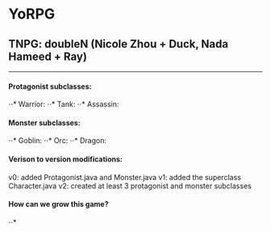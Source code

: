 # YoRPG
## TNPG: doubleN (Nicole Zhou + Duck, Nada Hameed + Ray)
---

#### Protagonist subclasses:
⋅⋅* Warrior: 
⋅⋅* Tank: 
⋅⋅* Assassin:

#### Monster subclasses:
⋅⋅* Goblin: 
⋅⋅* Orc: 
⋅⋅* Dragon: 

#### Verison to version modifications:
v0: added Protagonist.java and Monster.java
v1: added the superclass Character.java
v2: created at least 3 protagonist and monster subclasses

#### How can we grow this game?
⋅⋅* 
